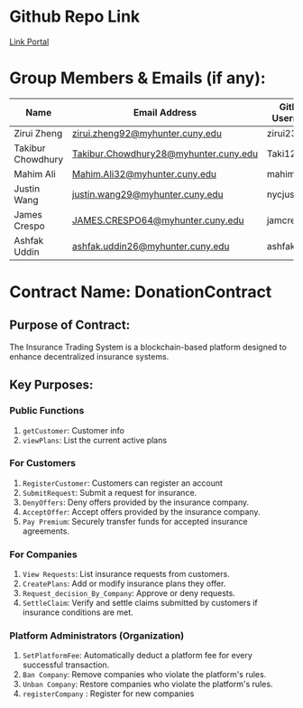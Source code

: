 # Github Repo Link

[Link Portal](https://github.com/zirui2333/Blockchain_Assignment_4)

# Group Members & Emails (if any):

| Name              | Email Address                         | GitHub Username |
| ----------------- | ------------------------------------- | --------------- |
| Zirui Zheng       | zirui.zheng92@myhunter.cuny.edu       | zirui2333       |
| Takibur Chowdhury | Takibur.Chowdhury28@myhunter.cuny.edu | Taki127         |
| Mahim Ali         | Mahim.Ali32@myhunter.cuny.edu         | mahimali937     |
| Justin Wang       | justin.wang29@myhunter.cuny.edu       | nycjustinw      |
| James Crespo      | JAMES.CRESPO64@myhunter.cuny.edu      | jamcre          |
| Ashfak Uddin      | ashfak.uddin26@myhunter.cuny.edu      | ashfaku         |

# Contract Name: DonationContract

## Purpose of Contract:

The Insurance Trading System is a blockchain-based platform designed to enhance decentralized insurance systems.

## Key Purposes:

### Public Functions

1. `getCustomer`: Customer info
2. `viewPlans`: List the current active plans

### For Customers

1. `RegisterCustomer`: Customers can register an account
2. `SubmitRequest`: Submit a request for insurance.
3. `DenyOffers`: Deny offers provided by the insurance company.
4. `AcceptOffer`: Accept offers provided by the insurance company.
5. `Pay Premium`: Securely transfer funds for accepted insurance agreements.

### For Companies

1. `View Requests`: List insurance requests from customers.
2. `CreatePlans`: Add or modify insurance plans they offer.
3. `Request_decision_By_Company`: Approve or deny requests.
4. `SettleClaim`: Verify and settle claims submitted by customers if insurance conditions are met.

### Platform Administrators (Organization)

1. `SetPlatformFee`: Automatically deduct a platform fee for every successful transaction.
2. `Ban Company`: Remove companies who violate the platform's rules.
3. `Unban Company`: Restore companies who violate the platform's rules.
4. `registerCompany` : Register for new companies
